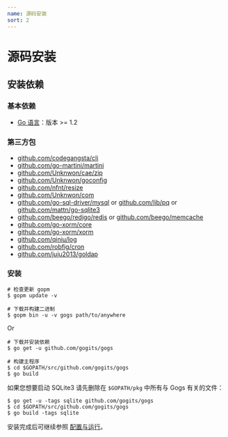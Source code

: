 ```yaml
---
name: 源码安装
sort: 2
---
```


# 源码安装

## 安装依赖

### 基本依赖

- [Go 语言](http://golang.org)：版本 >= 1.2

### 第三方包

- [github.com/codegangsta/cli](https://github.com/codegangsta/cli)
- [github.com/go-martini/martini](https://github.com/go-martini/martini)
- [github.com/Unknwon/cae/zip](https://github.com/Unknwon/cae)
- [github.com/Unknwon/goconfig](https://github.com/Unknwon/goconfig)
- [github.com/nfnt/resize](https://github.com/nfnt/resize)
- [github.com/Unknwon/com](https://github.com/Unknwon/com)
- [github.com/go-sql-driver/mysql](https://github.com/go-sql-driver/mysql) or [github.com/lib/pq](https://github.com/lib/pq) or [github.com/mattn/go-sqlite3](https://github.com/mattn/go-sqlite3)
- [github.com/beego/redigo/redis](https://github.com/beego/redigo/redis) or [github.com/beego/memcache](https://github.com/beego/memcache)
- [github.com/go-xorm/core](http://github.com/go-xorm/core)
- [github.com/go-xorm/xorm](http://github.com/go-xorm/xorm)
- [github.com/qiniu/log](https://github.com/qiniu/log)
- [github.com/robfig/cron](https://github.com/robfig/cron)
- [github.com/juju2013/goldap](https://github.com/juju2013/goldap)

### 安装

```
# 检查更新 gopm
$ gopm update -v

# 下载并构建二进制
$ gopm bin -u -v gogs path/to/anywhere
```

Or

```
# 下载并安装依赖
$ go get -u github.com/gogits/gogs

# 构建主程序
$ cd $GOPATH/src/github.com/gogits/gogs
$ go build
```

如果您想要启动 SQLite3 请先删除在 `$GOPATH/pkg` 中所有与 Gogs 有关的文件：

```
$ go get -u -tags sqlite github.com/gogits/gogs
$ cd $GOPATH/src/github.com/gogits/gogs
$ go build -tags sqlite
```

安装完成后可继续参照 [配置与运行](configuration_and_run.md)。
